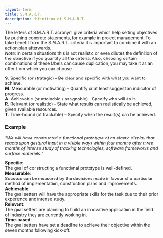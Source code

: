 ```yaml
---
layout: term
title: S.M.A.R.T.
description: definition of S.M.A.R.T. 
---
```

The letters of S.M.A.R.T. acronym give criteria which help setting objectives by pushing concrete statements, for example in project management. To take benefit from the S.M.A.R.T. criteria it is important to combine it with an action plan afterwards.  
*Note:* In certain situations this is not realistic or even dilutes the definition of the objective if you quantify all the cirteria. Also, choosing certain combinations of these labels can cause duplication, you may take it as an offer from which you can choose. 

**S**. Specific (or strategic) – Be clear and specific with what you want to achieve.  
**M**. Measurable (or motivating) – Quantify or at least suggest an indicator of progress.   
**A**. Achievable (or attainable / assignable) – Specify who will do it.  
**R**. Relevant (or realistic) – State what results can realistically be achieved, given available resources.  
**T**. Time-bound (ot trackable) – Specify when the result(s) can be achieved.  

### Example

*"We will have constructed a functional prototype of an elastic display that reacts upon gestural input in a visible ways within four months after three months of intense study of tracking technologies, software frameworks and surface materials."*

**Specific**:  
The goal of constructing a functional prototype is well-defined.  
**Measurable**:  
Success can be measured by the decisions made in favour of a particular method of implementation, construction plans and improvements.  
**Achievable**:  
The goal setters will have the appropriate skills for the task due to their prior experience and intense study.  
**Relevant**:  
The goal setters are planning to build an innovative application in the field of industry they are currently working in.  
**Time-based**:  
The goal setters have set a deadline to achieve their objective within the seven months following kick-off.  




